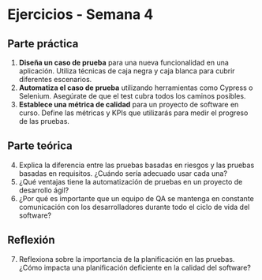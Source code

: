 # Ejercicios - Semana 4

## Parte práctica

1. **Diseña un caso de prueba** para una nueva funcionalidad en una aplicación. Utiliza técnicas de caja negra y caja blanca para cubrir diferentes escenarios.
2. **Automatiza el caso de prueba** utilizando herramientas como Cypress o Selenium. Asegúrate de que el test cubra todos los caminos posibles.
3. **Establece una métrica de calidad** para un proyecto de software en curso. Define las métricas y KPIs que utilizarás para medir el progreso de las pruebas.

## Parte teórica

4. Explica la diferencia entre las pruebas basadas en riesgos y las pruebas basadas en requisitos. ¿Cuándo sería adecuado usar cada una?
5. ¿Qué ventajas tiene la automatización de pruebas en un proyecto de desarrollo ágil?
6. ¿Por qué es importante que un equipo de QA se mantenga en constante comunicación con los desarrolladores durante todo el ciclo de vida del software?

## Reflexión

7. Reflexiona sobre la importancia de la planificación en las pruebas. ¿Cómo impacta una planificación deficiente en la calidad del software?
